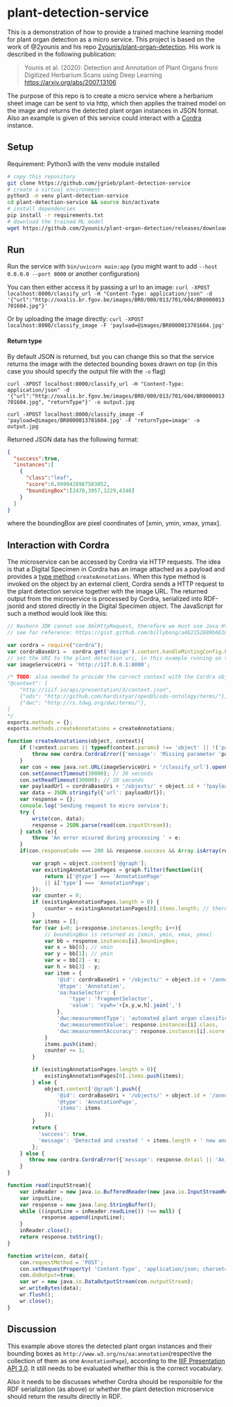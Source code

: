 # plant-detection-service

This is a demonstration of how to provide a trained machine learning model for plant organ detection as a micro service. This project is based on the work of @2younis and his repo [2younis/plant-organ-detection](https://github.com/2younis/plant-organ-detection). His work is described in the following publication:

> Younis et al. (2020): Detection and Annotation of Plant Organs from Digitized Herbarium Scans using Deep Learning
> https://arxiv.org/abs/2007.13106

The purpose of this repo is to create a micro service where a herbarium sheet image can be sent to via http, which then applies the trained model on the image and returns the detected plant organ instances in JSON format. Also an example is given of this service could interact with a [Cordra](https://www.cordra.org/index.html) instance.


## Setup
Requirement: Python3 with the venv module installed
```bash
# copy this repository
git clone https://github.com/jgrieb/plant-detection-service
# create a virtual environment
python3 -m venv plant-detection-service
cd plant-detection-service && source bin/activate
# install dependencies
pip install -r requirements.txt
# download the trained ML model
wget https://github.com/2younis/plant-organ-detection/releases/download/v1.0/model_final.pth -P data/
```


## Run
Run the service with `bin/uvicorn main:app` (you might want to add `--host 0.0.0.0 --port 8000` or another configuration)

You can then either access it by passing a url to an image:
`curl -XPOST localhost:8000/classify_url -H "Content-Type: application/json" -d '{"url":"http://oxalis.br.fgov.be/images/BR0/000/013/701/604/BR0000013701604.jpg"}'`

Or by uploading the image directly:
`curl -XPOST localhost:8000/classify_image -F 'payload=@images/BR0000013701604.jpg'`

#### Return type
By default JSON is returned, but you can change this so that the service returns the image with the detected bounding boxes drawn on top (in this case you should specify the output file with the `-o` flag)

`curl -XPOST localhost:8000/classify_url -H "Content-Type: application/json" -d '{"url":"http://oxalis.br.fgov.be/images/BR0/000/013/701/604/BR0000013701604.jpg", "returnType"}' -o output.jpg`

`curl -XPOST localhost:8000/classify_image -F 'payload=@images/BR0000013701604.jpg' -F 'returnType=image' -o output.jpg`

Returned JSON data has the following format:
```json
{
  "success":true,
  "instances":[
    {
      "class":"leaf",
      "score":0.9999428987503052,
      "boundingBox":[2470,3957,3229,4348]
    }
  ]
}
```
where the boundingBox are pixel coordinates of [xmin, ymin, xmax, ymax].

## Interaction with Cordra
The microservice can be accessed by Cordra via HTTP requests. The idea is that a Digital Specimen in Cordra has an image attached as a payload and provides a [type method](https://www.cordra.org/documentation/design/type-methods.html) `createAnnotations`. When this type method is invoked on the object by an external client, Cordra sends a HTTP request to the plant detection service together with the image URL. The returned output from the microservice is processed by Cordra, serialized into RDF-jsonld and stored directly in the Digital Specimen object. The JavaScript for such a method would look like this:

```javascript
// Nashorn JDK cannot use XmlHttpRequest, therefore we must use Java Http requests
// see for reference: https://gist.github.com/billybong/a462152889b6616deb02

var cordra = require("cordra");
var cordraBaseUri =  cordra.get('design').content.handleMintingConfig.baseUri;
// set the URI to the plant detection uri, in this example running on the same host as Cordra
var imageServiceUri = 'http://127.0.0.1:8000';

/* TODO: also needed to provide the correct context with the Cordra object when annotations exist, e.g.:
"@context": [
    "http://iiif.io/api/presentation/3/context.json",
    {"ods": "http://github.com/hardistyar/openDS/ods-ontology/terms/"},
    {"dwc": "http://rs.tdwg.org/dwc/terms/"},
]
*/
exports.methods = {};
exports.methods.createAnnotations = createAnnotations;

function createAnnotations(object, context){
    if (!context.params || typeof(context.params) !== 'object' || !('payload' in context.params)){
        throw new cordra.CordraError({'message': 'Missing parameter 'payload''}, 400);
    }
    var con = new java.net.URL(imageServiceUri + '/classify_url').openConnection();
    con.setConnectTimeout(30000); // 30 seconds
    con.setReadTimeout(30000); // 30 seconds
    var payloadUrl = cordraBaseUri + '/objects/' + object.id + '?payload=' + context.params.payload;
    var data = JSON.stringify({'url': payloadUrl});
    var response = {};
    console.log('Sending request to micro service');
    try {
        write(con, data);
        response = JSON.parse(read(con.inputStream));
    } catch (e){
        throw 'An error occured during processing ' + e;
    }
    if(con.responseCode === 200 && response.success && Array.isArray(response.instances)){

        var graph = object.content['@graph'];
        var existingAnnotationPages = graph.filter(function(i){
            return i['@type'] === 'AnnotationPage'
            || i['type'] === 'AnnotationPage';
        });
        var counter = 0;
        if (existingAnnotationPages.length > 0) {
            counter = existingAnnotationPages[0].items.length; // there should be only one
        }
        var items = [];
        for (var i=0; i<response.instances.length; i++){
            // boundingBox is returned as [xmin, ymin, xmax, ymax]
            var bb = response.instances[i].boundingBox;
            var x = bb[0]; // xmin
            var y = bb[1]; // ymin
            var w = bb[2] - x;
            var h = bb[3] - y;
            var item = {
                '@id': cordraBaseUri + '/objects/' + object.id + '/annotations/' + counter,
                '@type': 'Annotation',
                'oa:hasSelector': {
                    'type': 'FragmentSelector',
                    'value': 'xywh='+[x,y,w,h].join(',')
                },
                'dwc:measurementType': 'automated plant organ classification',
                'dwc:measurementValue': response.instances[i].class,
                'dwc:measurementAccuracy': response.instances[i].score
            }
            items.push(item);
            counter += 1;
        }

        if (existingAnnotationPages.length > 0){
            existingAnnotationPages[0].items.push(items);
        } else {
            object.content['@graph'].push({
                '@id': cordraBaseUri + '/objects/' + object.id + '/annotations/',
                '@type': 'AnnotationPage',
                'items': items
            });
        }
        return {
          'success': true,
          'message': 'Detected and created ' + items.length + ' new annotations'
        };
    } else {
       throw new cordra.CordraError({'message': response.detail || 'An error occurred during image classification'}, 409);
    }
}

function read(inputStream){
    var inReader = new java.io.BufferedReader(new java.io.InputStreamReader(inputStream));
    var inputLine;
    var response = new java.lang.StringBuffer();
    while ((inputLine = inReader.readLine()) !== null) {
           response.append(inputLine);
    }
    inReader.close();
    return response.toString();
}

function write(con, data){
    con.requestMethod = 'POST';
    con.setRequestProperty( 'Content-Type', 'application/json; charset=utf-8');
    con.doOutput=true;
    var wr = new java.io.DataOutputStream(con.outputStream);
    wr.writeBytes(data);
    wr.flush();
    wr.close();
}
```


## Discussion
This example above stores the detected plant organ instances and their bounding boxes as `http://www.w3.org/ns/oa:annotation`(respective the collection of them as one `AnnotationPage`), according to the [IIIF Presentation API 3.0](https://iiif.io/api/presentation/3.0/#55-annotation-page). It still needs to be evaluated whether this is the correct vocabulary.

Also it needs to be discusses whether Cordra should be responsible for the RDF serialization (as above) or whether the plant detection microservice should return the results directly in RDF.
